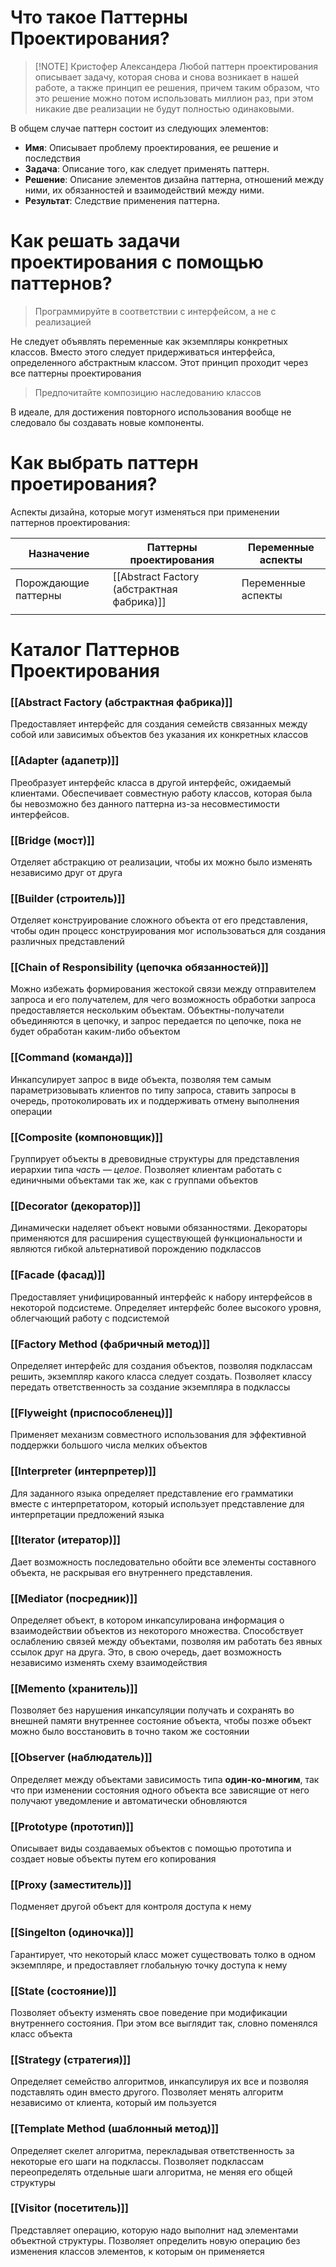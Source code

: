 # Что такое Паттерны Проектирования?

> [!NOTE] Кристофер Александера 
> Любой паттерн проектирования описывает задачу, которая снова и снова возникает в нашей работе, а также принцип ее решения, причем таким образом, что это решение можно потом использовать миллион раз, при этом никакие две реализации не будут полностью одинаковыми.

В общем случае паттерн состоит из следующих элементов:
- **Имя**: Описывает проблему проектирования, ее решение и последствия
- **Задача**: Описание того, как следует применять паттерн.
- **Решение**: Описание элементов дизайна паттерна, отношений между ними, их обязанностей и взаимодействий между ними.
- **Результат**: Следствие применения паттерна.

# Как решать задачи проектирования с помощью паттернов?

> Программируйте в соответствии с интерфейсом, а не с реализацией

Не следует объявлять переменные как экземпляры конкретных классов. Вместо этого следует придерживаться интерфейса, определенного абстрактным классом. Этот принцип проходит через все паттерны проектирования

> Предпочитайте композицию наследованию классов

В идеале, для достижения повторного использования вообще не следовало бы создавать новые компоненты.

# Как выбрать паттерн проетирования?

Аспекты дизайна, которые могут изменяться при применении паттернов проектирования:

| Назначение           | Паттерны проектирования                    | Переменные аспекты |
| -------------------- | ------------------------------------------ | ------------------ |
| Порождающие паттерны | [[Abstract Factory (абстрактная фабрика)]] | Переменные аспекты |
|                      |                                            |                    |

# Каталог Паттернов Проектирования

### [[Abstract Factory (абстрактная фабрика)]]
Предоставляет интерфейс для создания семейств связанных между собой или зависимых объектов без указания их конкретных классов
### [[Adapter (адапетр)]]
Преобразует интерфейс класса в другой интерфейс, ожидаемый клиентами. Обеспечивает совместную работу классов, которая была бы невозможно без данного паттерна из-за несовместимости интерфейсов.
### [[Bridge (мост)]]
Отделяет абстракцию от реализации, чтобы их можно было изменять независимо друг от друга
### [[Builder (строитель)]]
Отделяет конструирование сложного объекта от его представления, чтобы один процесс конструирования мог использоваться для создания различных представлений
### [[Chain of Responsibility (цепочка обязанностей)]]
Можно избежать формирования жестокой связи между отправителем запроса и его получателем, для чего возможность обработки запроса предоставляется нескольким объектам. Объектны-получатели объединяются в цепочку, и запрос передается по цепочке, пока не будет обработан каким-либо объектом
### [[Command (команда)]]
Инкапсулирует запрос в виде объекта, позволяя тем самым параметризовывать клиентов по типу запроса, ставить запросы в очередь, протоколировать их и поддерживать отмену выполнения операции
### [[Composite (компоновщик)]]
Группирует объекты в древовидные структуры для представления иерархии типа *часть — целое*. Позволяет клиентам работать с единичными объектами так же, как с группами объектов
### [[Decorator (декоратор)]]
Динамически наделяет объект новыми обязанностями. Декораторы применяются для расширения существующей функциональности и являются гибкой альтернативой порождению подклассов
### [[Facade (фасад)]]
Предоставляет унифицированный интерфейс к набору интерфейсов в некоторой подсистеме. Определяет интерфейс более высокого уровня, облегчающий работу с подсистемой
### [[Factory Method (фабричный метод)]]
Определяет интерфейс для создания объектов, позволяя подклассам решить, экземпляр какого класса следует создать. Позволяет классу передать ответственность за создание экземпляра в подклассы
### [[Flyweight (приспособленец)]]
Применяет механизм совместного использования для эффективной поддержки большого числа мелких объектов
### [[Interpreter (интерпретер)]]
 Для заданного языка определяет представление его грамматики вместе с интерпретатором, который использует представление для интерпретации предложений языка
### [[Iterator (итератор)]]
Дает возможность последовательно обойти все элементы составного объекта, не раскрывая его внутреннего представления.
### [[Mediator (посредник)]]
Определяет объект, в котором инкапсулирована информация о взаимодействии объектов из некоторого множества. Способствует ослаблению связей между объектами, позволяя им работать без явных ссылок друг на друга. Это, в свою очередь, дает возможность независимо изменять схему взаимодействия
### [[Memento (хранитель)]]
Позволяет без нарушения инкапсуляции получать и сохранять во внешней памяти внутреннее состояние объекта, чтобы позже объект можно было восстановить в точно таком же состоянии
### [[Observer (наблюдатель)]]
Определяет между объектами зависимость типа **один-ко-многим**, так что при изменении состояния одного объекта все зависящие от него получают уведомление и автоматически обновляются
### [[Prototype (прототип)]]
Описывает виды создаваемых объектов с помощью прототипа и создает новые объекты путем его копирования
### [[Proxy (заместитель)]]
Подменяет другой объект для контроля доступа к нему
### [[Singelton (одиночка)]]
Гарантирует, что некоторый класс может существовать толко в одном экземпляре, и предоставляет глобальную точку доступа к нему
### [[State (состояние)]]
Позволяет объекту изменять свое поведение при модификации внутреннего состояния. При этом все выглядит так, словно поменялся класс объекта
### [[Strategy (стратегия)]]
Определяет семейство алгоритмов, инкапсулируя их все и позволяя подставлять один вместо другого. Позволяет менять алгоритм независимо от клиента, который им пользуется
### [[Template Method (шаблонный метод)]]
Определяет скелет алгоритма, перекладывая ответственность за некоторые его шаги на подклассы. Позволяет подклассам переопределять отдельные шаги алгоритма, не меняя его общей структуры
### [[Visitor (посетитель)]]
Представляет операцию, которую надо выполнит над элементами объектной структуры. Позволяет определить новую операцию без изменения классов элементов, к которым он применяется


